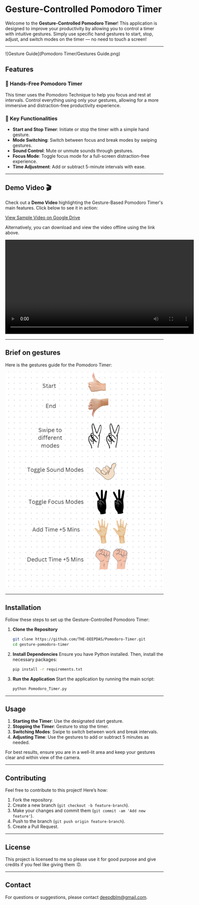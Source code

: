 
# Gesture-Controlled Pomodoro Timer

Welcome to the **Gesture-Controlled Pomodoro Timer**! This application is designed to improve your productivity by allowing you to control a timer with intuitive gestures. Simply use specific hand gestures to start, stop, adjust, and switch modes on the timer — no need to touch a screen!

---

![Gesture Guide](Pomodoro Timer/Gestures Guide.png)

## Features

### 🎯 Hands-Free Pomodoro Timer
This timer uses the Pomodoro Technique to help you focus and rest at intervals. Control everything using only your gestures, allowing for a more immersive and distraction-free productivity experience.

### 🚀 Key Functionalities
- **Start and Stop Timer**: Initiate or stop the timer with a simple hand gesture.
- **Mode Switching**: Switch between focus and break modes by swiping gestures.
- **Sound Control**: Mute or unmute sounds through gestures.
- **Focus Mode**: Toggle focus mode for a full-screen distraction-free experience.
- **Time Adjustment**: Add or subtract 5-minute intervals with ease.

---

## Demo Video 🎬

Check out a **Demo Video** highlighting the Gesture-Based Pomodoro Timer's main features. Click below to see it in action:

[View Sample Video on Google Drive](https://drive.google.com/file/d/1sWiR8qSKhti5zCXLqUtJMzrJANscraKG/view?usp=sharing)

Alternatively, you can download and view the video offline using the link above.

<video width="600" controls autoplay loop>
  <source src="./demo_final.mp4" type="video/mp4">
  Your browser does not support the video tag.
</video>

---

## Brief on gestures

Here is the gestures guide for the Pomodoro Timer:

![Gestures Guide](Gestures%20Guide.png)

---

## Installation

Follow these steps to set up the Gesture-Controlled Pomodoro Timer:

1. **Clone the Repository**
   ```bash
   git clone https://github.com/THE-DEEPDAS/Pomodoro-Timer.git
   cd gesture-pomodoro-timer
   ```

2. **Install Dependencies**
   Ensure you have Python installed. Then, install the necessary packages:
   ```bash
   pip install -r requirements.txt
   ```

3. **Run the Application**
   Start the application by running the main script:
   ```bash
   python Pomodoro_Timer.py
   ```

---

## Usage

1. **Starting the Timer**: Use the designated start gesture.
2. **Stopping the Timer**: Gesture to stop the timer.
3. **Switching Modes**: Swipe to switch between work and break intervals.
4. **Adjusting Time**: Use the gestures to add or subtract 5 minutes as needed.

For best results, ensure you are in a well-lit area and keep your gestures clear and within view of the camera.

---

## Contributing

Feel free to contribute to this project! Here’s how:

1. Fork the repository.
2. Create a new branch (`git checkout -b feature-branch`).
3. Make your changes and commit them (`git commit -am 'Add new feature'`).
4. Push to the branch (`git push origin feature-branch`).
5. Create a Pull Request.

---

## License

This project is licensed to me so please use it for good purpose and give credits if you feel like giving them :D.

---

## Contact

For questions or suggestions, please contact [deepdblm@gmail.com](mailto:deepdblm@gmail.com).
